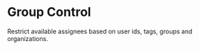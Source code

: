 Group Control
=============

Restrict available assignees based on user ids, tags, groups and organizations.
